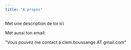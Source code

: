 ```yaml
---
title: "A propos"
---
```



Met une description de toi ici

Met aussi ton email:

"Vous pouvez me contact à clem.boussange AT gmail.com"

